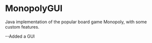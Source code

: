 # MonopolyGUI

Java implementation of the popular board game Monopoly, with some custom features.

--Added a GUI
